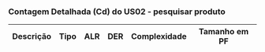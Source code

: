 
### Contagem Detalhada (Cd) do US02 - pesquisar produto 
|     Descrição      |   Tipo   |   ALR   |   DER   |   Complexidade   |   Tamanho em PF   |
| ------------------ | -------- | ------- | ------- | ---------------- | :---------------: |
